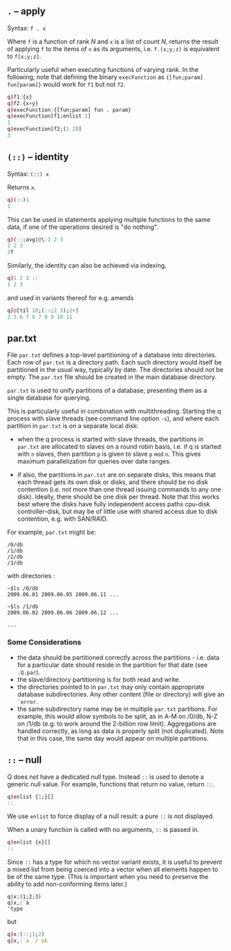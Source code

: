 ## `.` – apply

Syntax: `f . x` 

Where `f` is a function of rank $N$ and `x` is a list of count $N$, returns the result of applying `f` to the items of `x` as its arguments, i.e. `f.(x;y;z)` is equivalent to `f[x;y;z]`.

Particularly useful when executing functions of varying rank. In the following, note that defining the binary `execFunction` as `{[fun;param] fun[param]}` would work for `f1` but not `f2`.
```q
q)f1:{x}
q)f2:{x+y}
q)execFunction:{[fun;param] fun . param}
q)execFunction[f1;enlist 1]
1
q)execFunction[f2;(1 2)]
3
```


## `(::)` – identity

Syntax: `(::) x`
  
Returns `x`.
```q
q)(::)1
1
```
This can be used in statements applying multiple functions to the same data, if one of the operations desired is "do nothing".
```q
q)(::;avg)@\:1 2 3
1 2 3
2f
```
Similarly, the identity can also be achieved via indexing.
```q
q)1 2 3 ::
1 2 3
```
and used in variants thereof for e.g. amends
```q
q)@[til 10;(::;2 3);2+]
2 3 6 7 6 7 8 9 10 11
```


## par.txt

File `par.txt` defines a top-level partitioning of a database into directories. Each row of `par.txt` is a directory path. Each such directory would itself be partitioned in the usual way, typically by date. The directories should not be empty. The `par.txt` file should be created in the main database directory.

`par.txt` is used to unify partitions of a database, presenting them as a single database for querying.

This is particularly useful in combination with multithreading. Starting the q process with slave threads (see command line option `-s`), and where each partition in `par.txt` is on a separate local disk:

-   when the q process is started with slave threads, the partitions in `par.txt` are allocated to slaves on a round robin basis, i.e. if q is started with `n` slaves, then partition `p` is given to slave `p` `mod` `n`. This gives maximum parallelization for queries over date ranges.

-   if also, the partitions in `par.txt` are on separate disks, this means that each thread gets its own disk or disks, and there should be no disk contention (i.e. not more than one thread issuing commands to any one disk). Ideally, there should be one disk per thread. Note that this works best where the disks have fully independent access paths cpu-disk controller-disk, but may be of little use with shared access due to disk contention, e.g. with SAN/RAID.

For example, `par.txt` might be:
```
/0/db
/1/db
/2/db
/3/db
```
with directories :
```
~$ls /0/db
2009.06.01 2009.06.05 2009.06.11 ...

~$ls /1/db
2009.06.02 2009.06.06 2009.06.12 ...

...
```

### Some Considerations

-   the data should be partitioned correctly across the partitions - i.e. data for a particular date should reside in the partition for that date (see `.Q.par`).
-   the slave/directory partitioning is for both read and write.
-   the directories pointed to in `par.txt` may only contain appropriate database subdirectories. Any other content (file or directory) will give an `` `error ``.
-   the same subdirectory name may be in multiple `par.txt` partitions. For example, this would allow symbols to be split, as in A-M on /0/db, N-Z on /1/db (e.g. to work around the 2-billion row limit). Aggregations are handled correctly, as long as data is properly split (not duplicated). Note that in this case, the same day would appear on multiple partitions.



## `::` – null

Q does not have a dedicated null type. Instead `::` is used to denote a generic null value. For example, functions that return no value, return `::`.
```q
q)enlist {1;}[]
::
```
We use `enlist` to force display of a null result: a pure `::` is not displayed.

When a unary function is called with no arguments, `::` is passed in.
```q
q)enlist {x}[]
::
```
Since `::` has a type for which no vector variant exists, it is useful to prevent a mixed list from being coerced into a vector when all elements happen to be of the same type. (This is important when you need to preserve the ability to add non-conforming items later.)
```
q)x:(1;2;3)
q)x,:`a
'type
```
but
```q
q)x:(::;1;2)
q)x,:`a  / ok
```


